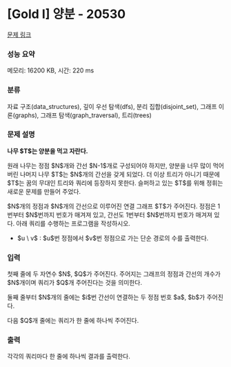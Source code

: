 # [Gold I] 양분 - 20530 

[문제 링크](https://www.acmicpc.net/problem/20530) 

### 성능 요약

메모리: 16200 KB, 시간: 220 ms

### 분류

자료 구조(data_structures), 깊이 우선 탐색(dfs), 분리 집합(disjoint_set), 그래프 이론(graphs), 그래프 탐색(graph_traversal), 트리(trees)

### 문제 설명

<p><strong>나무 $T$는 양분을 먹고 자란다.</strong></p>

<p>원래 나무는 정점 $N$개와 간선 $N-1$개로 구성되어야 하지만, 양분을 너무 많이 먹어버린 나머지 나무 $T$는 $N$개의 간선을 갖게 되었다. 더 이상 트리가 아니기 때문에 $T$는 꿈의 무대인 트리와 쿼리에 등장하지 못한다. 슬퍼하고 있는 $T$를 위해 정휘는 새로운 문제를 만들어 주었다.</p>

<p>$N$개의 정점과 $N$개의 간선으로 이루어진 연결 그래프 $T$가 주어진다. 정점은 1번부터 $N$번까지 번호가 매겨져 있고, 간선도 1번부터 $N$번까지 번호가 매겨져 있다. 아래 쿼리를 수행하는 프로그램을 작성하시오.</p>

<ul>
	<li>$u \ v$ : $u$번 정점에서 $v$번 정점으로 가는 단순 경로의 수를 출력한다.</li>
</ul>

### 입력 

 <p>첫째 줄에 두 자연수 $N$, $Q$가 주어진다. 주어지는 그래프의 정점과 간선의 개수가 $N$개이며 쿼리가 $Q$개 주어진다는 것을 의미한다.</p>

<p>둘째 줄부터 $N$개의 줄에는 $i$번 간선이 연결하는 두 정점 번호 $a$, $b$가 주어진다.</p>

<p>다음 $Q$개 줄에는 쿼리가 한 줄에 하나씩 주어진다.</p>

### 출력 

 <section id="output">
<p>각각의 쿼리마다 한 줄에 하나씩 결과를 출력한다.</p>
</section>

